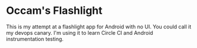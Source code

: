 # Occam's Flashlight

This is my attempt at a flashlight app for Android with no UI. You could call
it my devops canary. I'm using it to learn Circle CI and Android
instrumentation testing.